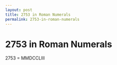 ```yaml
---
layout: post
title: 2753 in Roman Numerals
permalink: 2753-in-roman-numerals
---
```


# 2753 in Roman Numerals

2753 = MMDCCLIII
